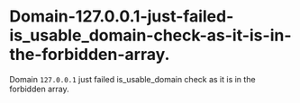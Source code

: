 # Domain-127.0.0.1-just-failed-is_usable_domain-check-as-it-is-in-the-forbidden-array.
Domain `127.0.0.1` just failed is_usable_domain check as it is in the forbidden array.
